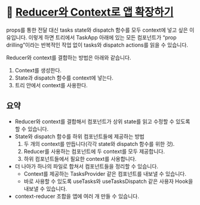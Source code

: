 # 🔗 [Reducer와 Context로 앱 확장하기](https://ko.react.dev/learn/scaling-up-with-reducer-and-context)

props를 통한 전달 대신 tasks state와 dispatch 함수를 모두 context에 넣고 싶은 이유입니다. 이렇게 하면 트리에서 TaskApp 아래에 있는 모든 컴포넌트가 “prop drilling”이라는 반복적인 작업 없이 tasks와 dispatch actions를 읽을 수 있습니다.

Reducer와 context를 결합하는 방법은 아래와 같습니다.

1. Context를 생성한다.
2. State과 dispatch 함수를 context에 넣는다.
3. 트리 안에서 context를 사용한다.

## 요약

- Reducer와 context를 결합해서 컴포넌트가 상위 state를 읽고 수정할 수 있도록 할 수 있습니다.
- State와 dispatch 함수를 하위 컴포넌트들에 제공하는 방법
  1. 두 개의 context를 만듭니다(각각 state와 dispatch 함수를 위한 것).
  2. Reducer를 사용하는 컴포넌트에 두 context를 모두 제공합니다.
  3. 하위 컴포넌트들에서 필요한 context를 사용합니다.
- 더 나아가 하나의 파일로 합쳐서 컴포넌트들을 정리할 수 있습니다.
  - Context를 제공하는 TasksProvider 같은 컴포넌트를 내보낼 수 있습니다.
  - 바로 사용할 수 있도록 useTasks와 useTasksDispatch 같은 사용자 Hook을 내보낼 수 있습니다.
- context-reducer 조합을 앱에 여러 개 만들 수 있습니다.
